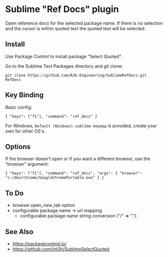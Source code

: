# Sublime "Ref Docs" plugin

Open reference docs for the selected package name. If there is no selection and the cursor is within quoted text the quoted text will be selected.

## Install

Use Package Control to install package "Select Quoted".

Go to the Sublime Text Packages directory and git clone:

`git clone https://github.com/RJK-Engineering/SublimeRefDocs.git RefDocs`

## Key Binding

Basic config:

`{ "keys": ["f1"], "command": "ref_docs" }`

For Windows, `Default (Windows).sublime-keymap` is provided, create your own for other OS's.

## Options

If the browser doesn't open or if you want a different browser, use the "browser" argument:

`{ "keys": ["f1"], "command": "ref_docs", "args": { "browser": "c:/dev/chrome/GoogleChromePortable.exe" } }`

## To Do

* browser.open_new_tab option
* configurable package name -> url mapping
    * configurable package name string conversion ("/" => ".")

## See Also

* https://packagecontrol.io/
* https://github.com/int3h/SublimeSelectQuoted
